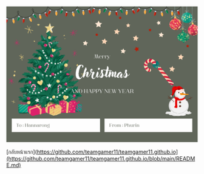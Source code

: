 #
![Christmas](pic/Christmas_card.png)

[กลับหน้าแรก](https://github.com/teamgamer11/teamgamer11.github.io](https://github.com/teamgamer11/teamgamer11.github.io/blob/main/README.md)
